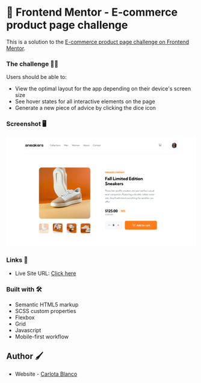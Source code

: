 # 🚀 Frontend Mentor - E-commerce product page challenge

This is a solution to the [E-commerce product page challenge on Frontend Mentor](https://www.frontendmentor.io/challenges/ecommerce-product-page-UPsZ9MJp6).

### The challenge 💪🏻

Users should be able to:

- View the optimal layout for the app depending on their device's screen size
- See hover states for all interactive elements on the page
- Generate a new piece of advice by clicking the dice icon

### Screenshot 🖥

![](./src/images/Solution.png)

### Links 🔗

- Live Site URL: [Click here](https://carlotablanco.github.io/ecommerce-product-page)

### Built with 🛠

- Semantic HTML5 markup
- SCSS custom properties
- Flexbox
- Grid
- Javascript
- Mobile-first workflow

## Author 🖌

- Website - [Carlota Blanco](https://carlotablanco.es/)
